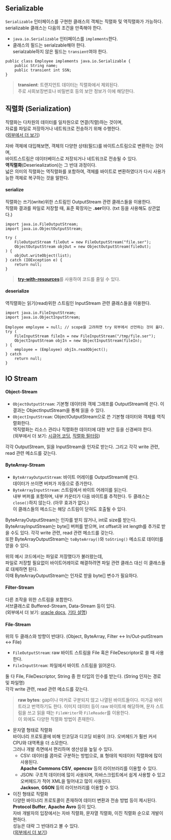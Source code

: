 ## Serializable
`Serializable` 인터페이스를 구현한 클래스의 객체는 직렬화 및 역직렬화가 가능하다.  
serializable 클래스는 다음의 조건을 만족해야 한다.
- `java.io.Serializable` 인터페이스를 `implements`한다.
- 클래스의 필드는 serialzable해야 한다.  
serialzable하지 않은 필드는 `transient`여야 한다.
```
public class Employee implements java.io.Serializable {
    public String name;
    public transient int SSN;
}
```
> **transient**: 트랜지언트 데이터는 직렬화에서 제외된다.  
> 주로 사회보장번호나 비밀번호 등의 보안 정보가 이에 해당한다.

## 직렬화 (Serialization)
직렬화는 다차원의 데이터를 일차원으로 연결(직렬)하는 것이며,  
자료를 파일로 저장하거나 네트워크로 전송하기 위해 수행한다.  
([외부에서 더 보기][6])  
  
자바 객체에 대입해보면, 객체의 다양한 상태(필드)를 바이트스트림으로 변환하는 것이며,  
바이트스트림은 데이터베이스로 저장되거나 네트워크로 전송될 수 있다.  
**역직렬화**(Deseriealization)는 그 반대 과정이다.  
넓은 의미의 직렬화는 역직렬화를 포함하여, 객체를 바이트로 변환하였다가 다시 사용가능한 객체로 복구하는 것을 말한다.
#### serialize
직렬화는 쓰기(write)위한 스트림인 OutputStream 관련 클래스들을 이용한다.  
직렬화 결과를 파일로 저장할 때, 표준 확장자는 **.ser**이다. (txt 등을 사용해도 상관없다.)
```
import java.io.FileOutputStream;
import java.io.ObjectOutputStream;

try (
    FileOutputStream fileOut = new FileOutputStream("file.ser");
    ObjectOutputStream objOut = new ObjectOutputStream(fileOut);
) {
    objOut.writeObject(list);
} catch (IOException e) {
    return null;
}
```
> [**try-with-resources**][1]를 사용하여 코드를 줄일 수 있다.
#### deserialize
역직렬화는 읽기(read)위한 스트림인 InputStream 관련 클래스들을 이용한다.  
```
import java.io.FileInputStream;
import java.io.ObjectInputStream;

Employee employee = null; // scope을 고려하면 try 외부에서 선언하는 것이 옳다.
try (
    FileInputStream fileIn = new FileInputStream("/tmp/file.ser");
    ObjectInputStream objIn = new ObjectInputStream(fileIn);
) {
    employee = (Employee) objIn.readObject();
} catch
    return null;
}
```
## IO Stream
#### Object-Stream
- `ObjectOutputStream`: 기본형 데이터와 객체 그래프를 OutputStream에 쓴다. 이 결과는 ObjectInputStream을 통해 읽을 수 있다.
- `ObjectInputStream`: ObjectOutputStream으로 쓴 기본형 데이터와 객체를 역직렬화한다.  
역직렬화는 리소스 관리나 직렬화한 데이터에 대한 보안 등을 신경써야 한다.  
(외부에서 더 보기: [시큐어 코딩][2], [직렬화 필터링][3])  
  
각각 OutputStream, 읽을 InputStream을 인자로 받는다.
그리고 각각 write 관련, read 관련 메소드를 갖는다.
#### ByteArray-Stream
- `ByteArrayOutputStream`: 바이트 어레이를 OutputStream에 쓴다.  
데이터가 쓰이면 버퍼가 자동으로 증가한다.  
- `ByteArrayInputStream`: 스트림에서 바이트 어레이를 읽는다.  
내부 버퍼를 포함하며, 내부 카운터가 다음 바이트를 추적한다.
두 클래스는 `close()`하지 않는다. (아무 효과가 없다.)  
이 클래스들의 메소드는 해당 스트림이 닫혀도 호출될 수 있다.  
  
ByteArrayOutputStream는 인자를 받지 않거나, int로 size를 받는다.  
ByteArrayInputStream는 byte\[] 버퍼를 받으며, int offset과 int length를 추가로 받을 수도 있다.
각각 write 관련, read 관련 메소드를 갖는다.  
또한 ByteArrayOutputStream는 `toByteArray()`와 `toString()` 메소드로 데이터를 얻을 수 있다.  
  
위의 예시 코드에서는 파일로 저장했다가 불러왔는데,  
파일로 저장할 필요없이 바이트어레이로 해결하려면 파일 관련 클래스 대신 이 클래스들로 대체하면 된다.  
이때 ByteArrayOutputStream는 인자로 받을 byte\[] 변수가 필요하다.
#### Filter-Stream
다른 조작을 위한 스트림을 포함한다.  
서브클래스로 Buffered-Stream, Data-Stream 등이 있다.  
(외부에서 더 보기: [oracle docs][4], [기타 설명][5])
#### File-Stream
위의 두 클래스와 방향이 반대다. (Object, ByteArray, Filter <-> In/Out-putStream <-> File)
- `FileOutputStream`: raw 바이트 스트림을 File 혹은 FileDescriptor로 쓸 때 사용한다.
- `FileInputStream`: 파일에서 바이트 스트림을 읽어온다.

둘 다 File, FileDescriptor, String 중 한 타입의 인수를 받는다. (String 인자는 경로 및 파일명)  
각각 write 관련, read 관련 메소드를 갖는다.  

> **raw bytes**: gap이나 마커로 구분되지 않고 나열된 바이트들이다. 미가공 바이트라고 번역하기도 한다.
이미지 데이터 등이 raw 바이트에 해당하며, 문자 스트림을 쓰고 읽을 때는 `FileWriter`와 `FileReader`를 이용한다.  
이 외에도 다양한 직렬화 방법이 존재한다.
- 문자열 형태로 직렬화  
바이너리 프로토콜에 비해 인코딩과 디코딩 비용이 크다. 오버헤드가 훨씬 커서 CPU와 대역폭을 더 소모한다.  
그러나 개발 측면에서 편리하며 생산성을 높일 수 있다.
  - CSV: 데이터를 콤마로 구분하는 방법으로, 표 형태의 빅데이터 직렬화에 많이 사용된다.  
  **Apache Commons CSV**, **opencsv** 등의 라이브러리를 이용할 수 있다.
  - JSON: 구조적 데이터에 많이 사용되며, 자바스크립트에서 쉽게 사용할 수 있고 오버헤드가 적어 XML을 밀어내고 많이 사용된다.  
  **Jackson**, **GSON** 등의 라이브러리를 이용할 수 있다.
- 이진 형태로 직렬화  
다양한 바이너리 프로토콜이 존재하여 데이터 변환과 전송 방법 등이 제시된다.  
**Protocol Buffer**, **Apache Avro** 등이 있다.  
자바 개발자의 입장에서는 자바 직렬화, 문자열 직렬화, 이진 직렬화 순으로 개발이 편하다.  
성능은 대략 그 반대라고 볼 수 있다.  
([외부에서 더 보기][7])

[1]: https://github.com/ipari3/java/blob/main/%EB%AC%B8%EB%B2%95/%EC%9E%90%EB%B0%94%20%EB%B2%84%EC%A0%84%20%EC%84%A4%EB%AA%85/AutoCloseable.md#try-with-resources
[2]: https://www.oracle.com/java/technologies/javase/seccodeguide.html
[3]: https://docs.oracle.com/en/java/javase/17/core/serialization-filtering1.html#GUID-55BABE96-3048-4A9F-A7E6-781790FF3480
[4]: https://docs.oracle.com/en/java/javase/17/docs/api/java.base/java/io/FilterInputStream.html
[5]: https://ducmanhphan.github.io/2019-01-07-Implementation-with-file-in-java/
[6]: https://j.mearie.org/post/122845365013/serialization
[7]: https://techblog.woowahan.com/2550/
